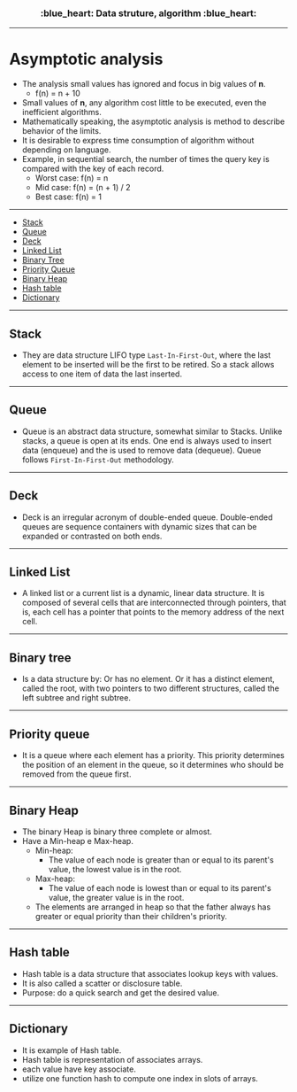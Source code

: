 <h3 align="center">
  :blue_heart: Data struture, algorithm :blue_heart:
</h3>

<hr>

# Asymptotic analysis

- The analysis small values has ignored and focus in big values of **n**.
  - f(n) = n + 10
- Small values of **n**, any algorithm cost little to be executed, even the inefficient algorithms.
- Mathematically speaking, the asymptotic analysis is method to describe behavior of the limits.
- It is desirable to express time consumption of algorithm without depending on language.
- Example, in sequential search, the number of times the query key is compared with the key of each record.
  - Worst case: f(n) = n
  - Mid case: f(n) = (n + 1) / 2
  - Best case: f(n) = 1


<hr>

- [Stack](#stack)
- [Queue](#queue)
- [Deck](#deck)
- [Linked List](#linked-list)
- [Binary Tree](#binary-tree)
- [Priority Queue](#priority-queue)
- [Binary Heap](#binary-heap)
- [Hash table](#hash-table)
- [Dictionary](#dictionary)

<hr>

<a id="stack"></a>
## Stack

- They are data structure LIFO type `Last-In-First-Out`, where the last element to be inserted will be the first to be retired. So a stack allows access to one item of data the last inserted. 

<hr>

<a id="queue"></a>
## Queue

- Queue is an abstract data structure, somewhat similar to Stacks. Unlike stacks, a queue is open at its ends. One end is always used to insert data (enqueue) and the is used to remove data (dequeue). Queue follows `First-In-First-Out` methodology. 

<hr>

<a id="deck"></a>
## Deck

- Deck is an irregular acronym of double-ended queue. Double-ended queues are sequence containers with dynamic sizes that can be expanded or contrasted on both ends.

<hr>

<a id="linked-list"></a>
## Linked List

- A linked list or a current list is a dynamic, linear data structure. It is composed of several cells that are interconnected through pointers, that is, each cell has a pointer that points to the memory address of the next cell.

<hr>

<a id="binary-tree"></a>
## Binary tree

- Is a data structure by: Or has no element. Or it has a distinct element, called the root, with two pointers to two different structures, called the left subtree and right subtree.

<hr>

<a id="priority-queue"></a>
## Priority queue

- It is a queue where each element has a priority. This priority determines the position of an element in the queue, so it determines who should be removed from the queue first.

<hr>

<a id="binary-heap"></a>
## Binary Heap

- The binary Heap is binary three complete or almost.
- Have a Min-heap e Max-heap.
  - Min-heap:
    - The value of each node is greater than or equal to its parent's value, the lowest value is in the root.
  - Max-heap:
    - The value of each node is lowest than or equal to its parent's value, the greater value is in the root.
  - The elements are arranged in heap so that the father always has greater or equal priority than their children's priority.


<hr>

<a id="hash-table"></a>
## Hash table

- Hash table is a data structure that associates lookup keys with values.
- It is also called a scatter or disclosure table.
- Purpose: do a quick search and get the desired value.

<hr>

<a id="dictionary"></a>
## Dictionary

- It is example of Hash table.
- Hash table is representation of associates arrays.
- each value have key associate.
- utilize one function hash to compute one index in slots of arrays.
